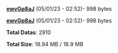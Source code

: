 [**ewvGp8aJ**](/data/ewvGp8aJ.txt) (05/01/23 - 02:52)- 998 bytes

[**ewvGp8aJ**](/data/ewvGp8aJ.txt) (05/01/23 - 02:52)- 998 bytes

**Total Datas**: 2910

**Total Size**: 18.94 MB / 18.9 MB